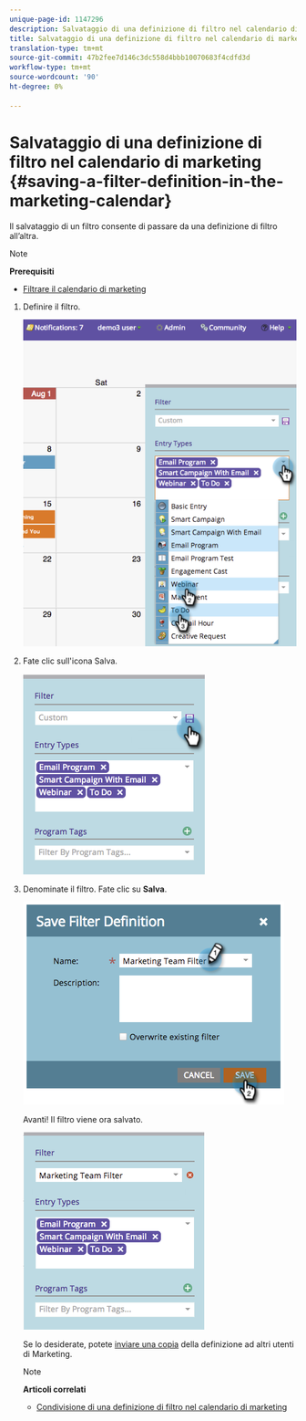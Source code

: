 ```yaml
---
unique-page-id: 1147296
description: Salvataggio di una definizione di filtro nel calendario di marketing - Documenti Marketo - Documentazione prodotto
title: Salvataggio di una definizione di filtro nel calendario di marketing
translation-type: tm+mt
source-git-commit: 47b2fee7d146c3dc558d4bbb10070683f4cdfd3d
workflow-type: tm+mt
source-wordcount: '90'
ht-degree: 0%

---
```



# Salvataggio di una definizione di filtro nel calendario di marketing {#saving-a-filter-definition-in-the-marketing-calendar}

Il salvataggio di un filtro consente di passare da una definizione di filtro all’altra.

>[!NOTE]
>
>**Prerequisiti**
>
>* [Filtrare il calendario di marketing](filtering-the-marketing-calendar.md)

>



1. Definire il filtro.

   ![](assets/image2014-9-24-10-3a50-3a49.png)

1. Fate clic sull&#39;icona Salva.

   ![](assets/image2014-9-24-10-3a50-3a57.png)

1. Denominate il filtro. Fate clic su **Salva**.

   ![](assets/image2014-9-24-10-3a51-3a3.png)

   Avanti! Il filtro viene ora salvato.

   ![](assets/image2014-9-24-10-3a51-3a12.png)

   Se lo desiderate, potete [inviare una copia](sharing-a-filter-definition-in-the-marketing-calendar.md) della definizione ad altri utenti di Marketing.

   >[!NOTE]
   >
   >**Articoli correlati**
   >
   >    
   >    
   >    * [Condivisione di una definizione di filtro nel calendario di marketing](sharing-a-filter-definition-in-the-marketing-calendar.md)



